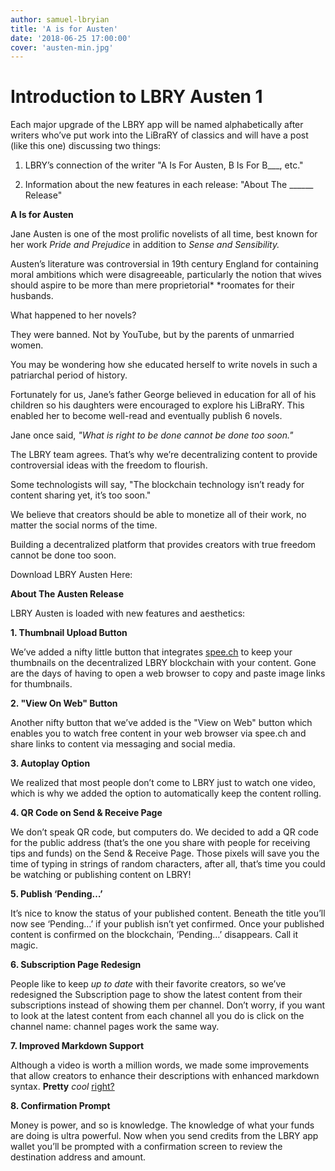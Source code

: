 ```yaml
---
author: samuel-lbryian
title: 'A is for Austen'
date: '2018-06-25 17:00:00'
cover: 'austen-min.jpg'
---
```


# Introduction to LBRY Austen 1

Each major upgrade of the LBRY app will be named alphabetically after writers who’ve put work into the LiBraRY of classics and will have a post (like this one) discussing two things: 

1. LBRY’s connection of the writer "A Is For Austen, B Is For B___, etc." 

2. Information about the new features in each release: "About The ______ Release"

**A Is for Austen**

Jane Austen is one of the most prolific novelists of all time, best known for her work *Pride and Prejudice* in addition to *Sense and Sensibility.*

Austen’s literature was controversial in 19th century England for containing moral ambitions which were disagreeable, particularly the notion that wives should aspire to be more than mere proprietorial* *roomates for their husbands.

What happened to her novels?

They were banned. Not by YouTube, but by the parents of unmarried women. 

You may be wondering how she educated herself to write novels in such a patriarchal period of history.

Fortunately for us, Jane’s father George believed in education for all of his children so his daughters were encouraged to explore his LiBraRY. This enabled her to become well-read and eventually publish 6 novels.

Jane once said, *"What is right to be done cannot be done too soon."* 

The LBRY team agrees. That’s why we’re decentralizing content to provide controversial ideas with the freedom to flourish.

Some technologists will say, "The blockchain technology isn’t ready for content sharing yet, it’s too soon."

We believe that creators should be able to monetize all of their work, no matter the social norms of the time.

 

Building a decentralized platform that provides creators with true freedom cannot be done too soon. 

Download LBRY Austen Here: 

**About The Austen Release**

LBRY Austen is loaded with new features and aesthetics:

**1. Thumbnail Upload Button**

We’ve added a nifty little button that integrates [spee.ch](https://spee.ch) to keep your thumbnails on the decentralized LBRY blockchain with your content. Gone are the days of having to open a web browser to copy and paste image links for thumbnails. 

**2. "View On Web" Button**

Another nifty button that we’ve added is the "View on Web" button which enables you to watch free content in your web browser via spee.ch and share links to content via messaging and social media. 

**3. Autoplay Option**

We realized that most people don’t come to LBRY just to watch one video, which is why we added the option to automatically keep the content rolling.

**4. QR Code on Send & Receive Page**

We don’t speak QR code, but computers do. We decided to add a QR code for the public address (that’s the one you share with people for receiving tips and funds) on the Send & Receive Page. Those pixels will save you the time of typing in strings of random characters, after all, that’s time you could be watching or publishing content on LBRY!

**5. Publish ‘Pending…’**

It’s nice to know the status of your published content. Beneath the title you’ll now see ‘Pending…’ if your publish isn’t yet confirmed. Once your published content is confirmed on the blockchain, ‘Pending…’ disappears. Call it magic.

**6. Subscription Page Redesign**

People like to keep *up to date* with their favorite creators, so we’ve redesigned the Subscription page to show the latest content from their subscriptions instead of showing them per channel. Don’t worry, if you want to look at the latest content from each channel all you do is click on the channel name: channel pages work the same way.

**7. Improved Markdown Support**

Although a video is worth a million words, we made some improvements that allow creators to enhance their descriptions with enhanced markdown syntax. **Pretty** *cool* [right?](http://commonmark.org/help/)

**8. Confirmation Prompt**

Money is power, and so is knowledge. The knowledge of what your funds are doing is ultra powerful. Now when you send credits from the LBRY app wallet you’ll be prompted with a confirmation screen to review the destination address and amount.

